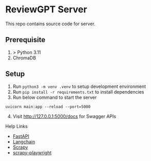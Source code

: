 # ReviewGPT Server

This repo contains source code for server.

## Prerequisite
1. &gt; Python 3.11
2. ChromaDB

## Setup
1. Run `python3 -m venv .venv` to setup development environment
2. Run `pip install -r requirements.txt` to install dependencies
3. Run below command to start the server
```
uvicorn main:app --reload --port=5000
```
4. Visit http://127.0.0.1:5000/docs for Swagger APIs

Help Links
- [FastAPI](https://fastapi.tiangolo.com)
- [Langchain](https://python.langchain.com/docs/get_started/introduction)
- [Scrapy](https://scrapy.org)
- [scrapy-playwright](https://github.com/scrapy-plugins/scrapy-playwright)
